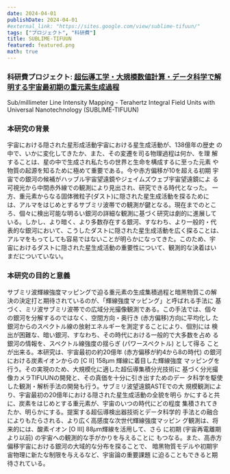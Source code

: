 ```yaml
---
date: 2024-04-01
publishDate: 2024-04-01
#external_link: "https://sites.google.com/view/sublime-tifuun/"
tags: ["プロジェクト", "科研費"]
title: SUBLIME-TIFUUN
featured: featured.png
math: true
---
```

### 科研費プロジェクト: <a href="https://sites.google.com/view/sublime-tifuun/" target="_blank" rel="noopener">超伝導工学・大規模数値計算・データ科学で解明する宇宙最初期の重元素生成過程</a>

Sub/millimeter Line Intensity Mapping -
Terahertz Integral Field Units with Universal Nanotechnology
(SUBLIME-TIFUUN)

### 本研究の背景

宇宙における隠された星形成活動宇宙における星生成活動が、138億年の歴史
の中で、いかに変化してきたか、また、その変遷を司る物理過程は何か、を理
解することは、星の中で生成され私たちの世界と生命を構成するに至った元素
や物質の起源を知るために極めて重要である。今や赤方偏移が10を超える初期
宇宙での銀河の候補がハッブル宇宙望遠鏡やジェイムズウェブ宇宙望遠鏡によ
る可視光から中間赤外線での観測により見出され、研究できる時代となった。
一方、重元素からなる固体微粒子(ダスト)に隠された星生成活動を探るために
は、アルマをはじめとするサブミリ波帯での観測が鍵となる。現在までのとこ
ろ、個々に検出可能な明るい銀河の詳細な観測に基づく研究は劇的に進展して
いる。しかし、より暗く、より多数存在する銀河、すなわち、より一般的・代
表的な銀河において、こうしたダストに隠された星生成活動を広く探ることは、
アルマをもってしても容易ではないことが明らかになってきた。このため、宇
宙におけるダストに隠された星生成活動の重要性について、観測的な決着はい
まだについていない。

### 本研究の目的と意義

サブミリ波輝線強度マッピングで迫る重元素の生成集積過程と暗黑物質この解
決の決定打と期待されているのが、「輝線強度マッピング」と呼ばれる手法に
基づく、ミリ波サブミリ波帯での広域分光撮像観測である。この手法では、個々
の銀河を分解するのではなく、空間方向・奥行き (赤方偏移)方向に平均化し
た銀河からのスペクトル線の放射エネルギーを測定することにより、個別には
検出が困難な、暗い銀河、すなわち、その時代における一般的で大多数を占め
る銀河の情報を、スペクトル線強度の揺らぎ (パワースペクトル) として得る
ことが出来る。本研究は、宇宙最初の約20億年 (赤方偏移が約4から8の時代)
の銀河における炭素イオンからの [C II] 158$\mu$m 輝線に着目した輝線強度
マッピングを行う。その実現のため、大規模化に適した超伝導集積分光技術に
基づく分光撮像カメラTIFUUNの開発と、その真価を十分に引き出すためのデー
タ科学を駆使した観測・解析手法の開発も行う。サブミリ波望遠鏡ASTEでの大
規模観測により、宇宙最初の20億年における隠された星生成活動の全貌を明ら
かにすると共に、炭素をはじめとする重元素が、宇宙のいつの時代にどの程度
集積されてきたか、明らかにする。提案する超伝導検出器技術とデータ科学的
手法との融合によりもたらされる、より広く高感度な次世代輝線強度マッピン
グ観測は、将来的には、酸素イオン [O III] 88$\mu$m輝線を活用して、さら
に初期 (宇宙再電離期より以前) の宇宙への観測的な手がかりを与えることに
もつなる。また、高赤方偏移宇宙における銀河の大域的な分布を探ることで、
暗黑物質モデルや初期宇宙物理に新たな制限を与えるなど、宇宙論の重要課題
に迫ることもできると期待されている。

